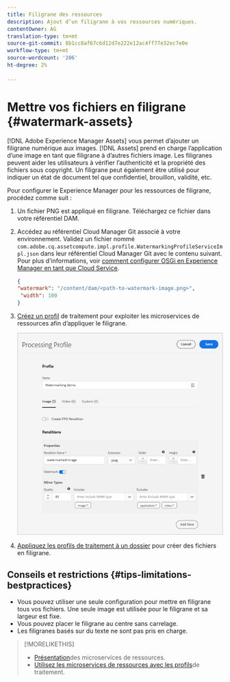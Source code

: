 ```yaml
---
title: Filigrane des ressources
description: Ajout d’un filigrane à vos ressources numériques.
contentOwner: AG
translation-type: tm+mt
source-git-commit: 8b1cc8af67c6d12d7e222e12ac4ff77e32ec7e0e
workflow-type: tm+mt
source-wordcount: '206'
ht-degree: 2%

---
```



# Mettre vos fichiers en filigrane {#watermark-assets}

[!DNL Adobe Experience Manager Assets] vous permet d’ajouter un filigrane numérique aux images. [!DNL Assets] prend en charge l’application d’une image en tant que filigrane à d’autres fichiers image. Les filigranes peuvent aider les utilisateurs à vérifier l’authenticité et la propriété des fichiers sous copyright. Un filigrane peut également être utilisé pour indiquer un état de document tel que confidentiel, brouillon, validité, etc.

Pour configurer le Experience Manager pour les ressources de filigrane, procédez comme suit :

1. Un fichier PNG est appliqué en filigrane. Téléchargez ce fichier dans votre référentiel DAM.

1. Accédez au référentiel Cloud Manager Git associé à votre environnement. Validez un fichier nommé `com.adobe.cq.assetcompute.impl.profile.WatermarkingProfileServiceImpl.json` dans leur référentiel Cloud Manager Git avec le contenu suivant. Pour plus d’informations, voir [comment configurer OSGi en Experience Manager en tant que Cloud Service](/help/implementing/deploying/configuring-osgi.md).

   ```json
   {
   "watermark": "/content/dam/<path-to-watermark-image.png>",
    "width": 100
   }
   ```

1. [Créez un profil](/help/assets/asset-microservices-configure-and-use.md#create-custom-profile) de traitement pour exploiter les microservices de ressources afin d’appliquer le filigrane.

   ![Profil de traitement des ressources pour créer un filigrane](assets/watermark-processing-profile.png)

1. [Appliquez les profils de traitement à un dossier](/help/assets/asset-microservices-configure-and-use.md#use-profiles) pour créer des fichiers en filigrane.

## Conseils et restrictions {#tips-limitations-bestpractices}

* Vous pouvez utiliser une seule configuration pour mettre en filigrane tous vos fichiers. Une seule image est utilisée pour le filigrane et sa largeur est fixe.
* Vous pouvez placer le filigrane au centre sans carrelage.
* Les filigranes basés sur du texte ne sont pas pris en charge.

>[!MORELIKETHIS]
>
>* [Présentation](/help/assets/asset-microservices-overview.md)des microservices de ressources.
>* [Utilisez les microservices de ressources avec les profils](/help/assets/asset-microservices-configure-and-use.md)de traitement.

